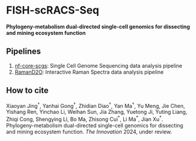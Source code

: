 # FISH-scRACS-Seq

**Phylogeny-metabolism dual-directed single-cell genomics for dissecting and mining ecosystem function**

## Pipelines
1. [nf-core-scgs](https://github.com/gongyh/nf-core-scgs): Single Cell Genome Sequencing data analysis pipeline
2. [RamanD2O](https://github.com/gongyh/RamanD2O): Interactive Raman Spectra data analysis pipeline

## How to cite
Xiaoyan Jing<sup>†</sup>, Yanhai Gong<sup>†</sup>, Zhidian Diao<sup>†</sup>, Yan Ma<sup>†</sup>, Yu Meng, Jie Chen, Yishang Ren, Yinchao Li, Weihan Sun, Jia Zhang, Yuetong Ji, Yuting Liang, Zhiqi Cong, Shengying Li, Bo Ma, Zhisong Cui<sup>\*</sup>, Li Ma<sup>\*</sup>, Jian Xu<sup>\*</sup>. Phylogeny-metabolism dual-directed single-cell genomics for dissecting and mining ecosystem function. *The Innovation* 2024, under review.
